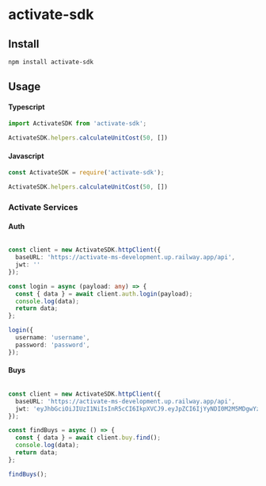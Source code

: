 # activate-sdk

## Install

```bash
npm install activate-sdk
```

## Usage

#### Typescript
```ts
import ActivateSDK from 'activate-sdk';

ActivateSDK.helpers.calculateUnitCost(50, [])

```

#### Javascript
```js
const ActivateSDK = require('activate-sdk');

ActivateSDK.helpers.calculateUnitCost(50, [])
```

### Activate Services


#### Auth

```typescript

const client = new ActivateSDK.httpClient({
  baseURL: 'https://activate-ms-development.up.railway.app/api',
  jwt: ''
});

const login = async (payload: any) => {
  const { data } = await client.auth.login(payload);
  console.log(data);
  return data;
};

login({
  username: 'username',
  password: 'password',
});

```


#### Buys

```typescript

const client = new ActivateSDK.httpClient({
  baseURL: 'https://activate-ms-development.up.railway.app/api',
  jwt: 'eyJhbGciOiJIUzI1NiIsInR5cCI6IkpXVCJ9.eyJpZCI6IjYyNDI0M2M5MDgwYzEyMzM3YTFlNjI2NSIsInJvbGUiOiJBRE1JTiIsImlhdCI6MTY5MDc3MTAxOCwiZXhwIjoxNjkxMzc1ODE4fQ.1H1mLGGGsiJo6LqveUC5i8HrDYp0gjWFA-vxLAP1HG8',
});

const findBuys = async () => {
  const { data } = await client.buy.find();
  console.log(data);
  return data;
};

findBuys();

```